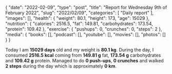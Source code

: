 {
    "date": "2022-02-09",
    "type": "post",
    "title": "Report for Wednesday 9th of February 2022",
    "slug": "2022\/02\/09",
    "categories": [
        "Daily report"
    ],
    "images": [],
    "health": {
        "weight": 80.1,
        "height": 173,
        "age": 15029
    },
    "nutrition": {
        "calories": 2516.5,
        "fat": 149.81,
        "carbohydrates": 173.54,
        "protein": 109.42
    },
    "exercise": {
        "pushups": 0,
        "crunches": 0,
        "steps": 2
    },
    "media": {
        "books": [],
        "podcast": [],
        "youtube": [],
        "movies": [],
        "photos": []
    }
}

Today I am <strong>15029 days</strong> old and my weight is <strong>80.1 kg</strong>. During the day, I consumed <strong>2516.5 kcal</strong> coming from <strong>149.81 g</strong> fat, <strong>173.54 g</strong> carbohydrates and <strong>109.42 g</strong> protein. Managed to do <strong>0 push-ups</strong>, <strong>0 crunches</strong> and walked <strong>2 steps</strong> during the day which is approximately <strong>0 km</strong>.